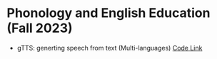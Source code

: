 # Phonology and English Education (Fall 2023)

* gTTS: generting speech from text (Multi-languages) [Code Link](https://github.com/MK316/Fall2023/blob/main/Engedu/gtts.ipynb)
  
